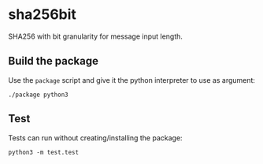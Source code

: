 # sha256bit
SHA256 with bit granularity for message input length.


## Build the package
Use the ``package`` script and give it the python interpreter to use as argument:
````
./package python3
````

## Test
Tests can run without creating/installing the package:
````
python3 -m test.test
````
